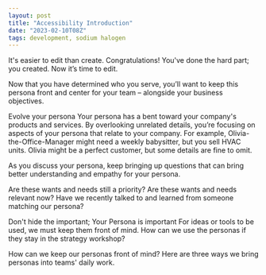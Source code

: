 ```yaml
---
layout: post
title: "Accessibility Introduction"
date: "2023-02-10T08Z"
tags: development, sodium halogen
---
```


It's easier to edit than create.
Congratulations! You've done the hard part; you created. Now it’s time to edit.

Now that you have determined who you serve, you’ll want to keep this persona front and center for your team – alongside your business objectives.

Evolve your persona
Your persona has a bent toward your company's products and services. By overlooking unrelated details, you’re focusing on aspects of your persona that relate to your company. For example, Olivia-the-Office-Manager might need a weekly babysitter, but you sell HVAC units. Olivia might be a perfect customer, but some details are fine to omit.

As you discuss your persona, keep bringing up questions that can bring better understanding and empathy for your persona.

Are these wants and needs still a priority?
Are these wants and needs relevant now?
Have we recently talked to and learned from someone matching our persona?

Don't hide the important; Your Persona is important
For ideas or tools to be used, we must keep them front of mind. How can we use the personas if they stay in the strategy workshop?

How can we keep our personas front of mind?
Here are three ways we bring personas into teams' daily work.
